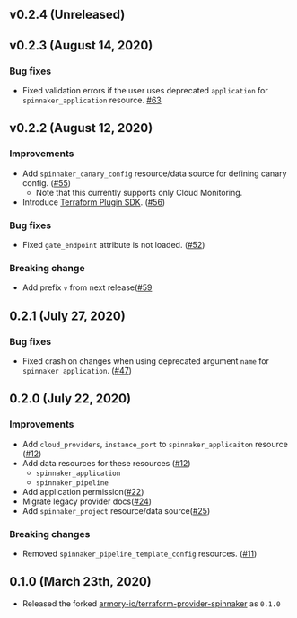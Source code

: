 ## v0.2.4 (Unreleased)

## v0.2.3 (August 14, 2020)
### Bug fixes
* Fixed validation errors if the user uses deprecated `application` for `spinnaker_application` resource. [#63](https://github.com/mercari/terraform-provider-spinnaker/pull/63)

## v0.2.2 (August 12, 2020)
### Improvements
* Add `spinnaker_canary_config` resource/data source for defining canary config. ([#55](https://github.com/mercari/terraform-provider-spinnaker/pull/55))
    * Note that this currently supports only Cloud Monitoring.
* Introduce [Terraform Plugin SDK](https://www.terraform.io/docs/extend/plugin-sdk.html). ([#56](https://github.com/mercari/terraform-provider-spinnaker/pull/56))

### Bug fixes
* Fixed `gate_endpoint` attribute is not loaded. ([#52](https://github.com/mercari/terraform-provider-spinnaker/pull/52))

### Breaking change
* Add prefix `v` from next release([#59](https://github.com/mercari/terraform-provider-spinnaker/pull/59)

## 0.2.1 (July 27, 2020)
### Bug fixes

* Fixed crash on changes when using deprecated argument `name` for `spinnaker_application`. ([#47](https://github.com/mercari/terraform-provider-spinnaker/pull/47))

## 0.2.0 (July 22, 2020)
### Improvements

* Add `cloud_providers`, `instance_port` to `spinnaker_applicaiton` resource ([#12](https://github.com/mercari/terraform-provider-spinnaker/pull/12))
* Add data resources for these resources ([#12](https://github.com/mercari/terraform-provider-spinnaker/pull/12))
    * `spinnaker_application`
    * `spinnaker_pipeline`
* Add application permission([#22](https://github.com/mercari/terraform-provider-spinnaker/pull/22))
* Migrate legacy provider docs([#24](https://github.com/mercari/terraform-provider-spinnaker/pull/24))
* Add `spinnaker_project` resource/data source([#25](https://github.com/mercari/terraform-provider-spinnaker/pull/25))

### Breaking changes

* Removed `spinnaker_pipeline_template_config` resources. ([#11](https://github.com/mercari/terraform-provider-spinnaker/pull/21))

## 0.1.0 (March 23th, 2020)

* Released the forked [armory-io/terraform-provider-spinnaker](https://github.com/armory-io/terraform-provider-spinnaker) as `0.1.0`

